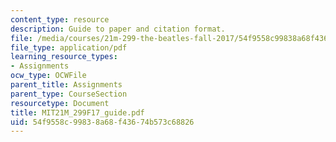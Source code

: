 ```yaml
---
content_type: resource
description: Guide to paper and citation format.
file: /media/courses/21m-299-the-beatles-fall-2017/54f9558c99838a68f43674b573c68826_MIT21M_299F17_guide.pdf
file_type: application/pdf
learning_resource_types:
- Assignments
ocw_type: OCWFile
parent_title: Assignments
parent_type: CourseSection
resourcetype: Document
title: MIT21M_299F17_guide.pdf
uid: 54f9558c-9983-8a68-f436-74b573c68826
---
```

